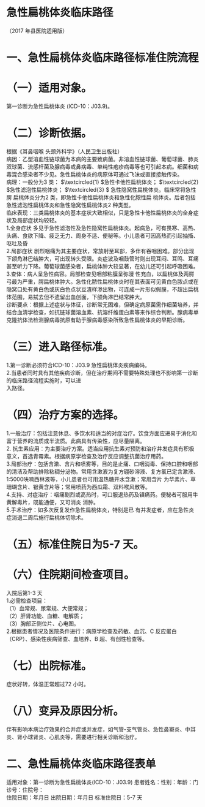 # 急性扁桃体炎临床路径  
（2017 年县医院适用版）  
# 一、急性扁桃体炎临床路径标准住院流程  
# （一）适用对象。  
第一诊断为急性扁桃体炎 (ICD-10：J03.9)。  
# （二）诊断依据。  
根据《耳鼻咽喉 头颈外科学》（人民卫生出版社）  
病因：乙型溶血性链球菌为本病的主要致病菌。非溶血性链球菌、葡萄球菌、肺炎双球菌、流感杆菌及腺病毒或鼻病毒、单纯性疱疹病毒等也可引起本病。细菌和病毒混合感染者不少见。急性扁桃体炎的病原体可通过飞沫或直接接触传染。  
病理：一般分为3 类： $\textcircled{1} $急性卡他性扁桃体炎； $\textcircled{2} $急性滤泡性扁桃体炎； $\textcircled{3} $ 急性隐窝性扁桃体炎。临床常将急性腭 扁桃体炎分为2 类，即急性卡他性扁桃体炎和急性化脓性扁 桃体炎。后者包括急性滤泡性扁桃体炎和急性隐窝性扁桃体炎2 种类型。  
临床表现：三类扁桃体炎的基本症状大致相似，只是急性卡他性扁桃体炎的全身症状及局部症状均较轻。  
1.全身症状 多见于急性滤泡性及急性隐窝性扁桃体炎。起病急，可有畏寒、高热、头痛、食欲下降、疲乏无力、周身不适、便秘等。小儿患者可因高热而引起抽搐、呕吐及昏  
2.局部症状 剧烈咽痛为其主要症状，常放射至耳部，多伴有吞咽困难。部分出现下颌角淋巴结肿大，可出现转头受限。炎症波及咽鼓管时则出现耳闷、耳鸣、耳痛甚至听力下降。葡萄球菌感染者，扁桃体肿大较显著，在幼儿还可引起呼吸困难。  
3.查体：病人呈急性病容。局部检查见咽部粘膜呈弥漫 性充血，以扁桃体及两腭弓最为严重，腭扁桃体肿大。急性化脓性扁桃体炎时在其表面可见黄白色脓点或在隐窝口处有黄白色或灰白色点状豆渣样渗出物，可连成一片形似假膜，不超出扁桃体范围，易拭去但不遗留出血创面，下颌角淋巴结常肿大。  
诊断要点：根据上述症状与体征，诊断常无困难，但确定病原菌需作细菌培养，并结合血清学检查，如抗链球菌溶血素、抗溶纤维蛋白素等来作综合判断。腺病毒单克隆抗体法检测腺病毒抗原有助于腺病毒感染所致急性扁桃体炎的早期诊断。  
# （三）进入路径标准。  
1.第一诊断必须符合ICD-10：J03.9 急性扁桃体炎疾病编码。  
2.当患者同时具有其他疾病诊断，但在治疗期间不需要特殊处理也不影响第一诊断的临床路径流程实施时，可以进  
入路径。  
# （四）治疗方案的选择。  
1.一般治疗：包括注意休息、多饮水和适当的对症治疗。饮食方面应进易于消化和富于营养的流质或半流质。此病具有传染性，应尽量隔离。  
2. 抗生素应用：为主要治疗方案。适当应用抗生素对预防和治疗并发症具有积极意义，首选青霉素。根据病原学检查及治疗反应调整抗菌治疗用药。  
3.局部治疗：包括含漱、含片和喷雾等，目的是止痛、口咽消毒、保持口腔和咽部的清洁及帮助排除粘稠分泌物。常用含漱液为复方硼砂溶液、复方氯已定含漱液、1∶5000呋喃西林液等，小儿患者也可用温热糖开水含漱；常用含片 为华素片、草珊瑚含片、银黄含片等；常用喷药为西瓜霜、双料喉风散等。  
4.支持、对症治疗：咽痛剧烈或高热时，可口服退热药及镇痛药。便秘者可服用牛黄解毒片，既能通便，又可消炎 消肿。  
5.手术治疗：如多次反复发作急性扁桃体炎，特别是已 有并发症者，应在急性炎症消退二周后施行扁桃体切除术。  
# （五）标准住院日为5-7 天。  
# （六）住院期间检查项目。  
入院后第1-3 天  
1.必需检查项目：  
（1）血常规、尿常规、大便常规；  
（2）肝肾功能、血糖、电解质；  
（3）胸部正侧位片、心电图。  
2.根据患者情况及医院条件进行：病原学检查及药敏、血沉、C 反应蛋白（CRP）、感染性疾病筛查、血培养、B 超、有创性检查等。  
# （七）出院标准。  
症状好转，体温正常超过72 小时。  
# （八）变异及原因分析。  
伴有影响本病治疗效果的合并症或并发症，如气管-支气管炎、急性鼻窦炎、中耳炎、肾小球肾炎、心肌炎等，需要进行相关诊断和治疗。  
# 二、急性扁桃体炎临床路径表单  
适用对象：第一诊断为急性扁桃体炎(ICD-10：J03.9) 患者姓名：性别：年龄：门诊号：住院号：  
住院日期：年月日 出院日期：年月日  标准住院日：5-7 天  
